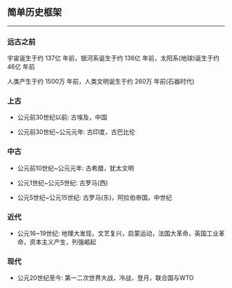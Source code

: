 ## 简单历史框架

---

### 远古之前

宇宙诞生于约 137亿 年前，银河系诞生于约 136亿 年前，太阳系\(地球\)诞生于约 46亿 年前

人类产生于约 1500万 年前，人类文明诞生于约 260万 年前\(石器时代\)



### **上古**

* 公元前30世纪以前: 古埃及，中国

* 公元前30世纪~公元元年: 古印度，古巴比伦



### **中古**

* 公元前10世纪~公元元年: 古希腊，犹太文明

* 公元1世纪~公元5世纪: 古罗马\(西\)

* 公元5世纪~公元15世纪: 古罗马\(东\)，阿拉伯帝国，中世纪



### **近代**

* 公元16~19世纪: 地理大发现，文艺复兴，启蒙运动，法国大革命，英国工业革命，资本主义产生，列强崛起



### **现代**

* 公元20世纪至今: 第一二次世界大战，冷战，登月，联合国与WTO



